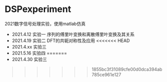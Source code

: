 # DSPexperiment
2021数字信号处理实验，使用matlab仿真



- 2021.4.12 实验一  序列的傅里叶变换和离散傅里叶变换及其关系
- 2021.4.19 实验二  DFT的共轭对称性及应用
<<<<<<< HEAD
- 2021.4.xx  实验三  
- 2021.5.16  实验四
=======
- 2021.4.30 实验三
>>>>>>> 1855bc3f31089cfe00d0dca394ab785ce961e127

